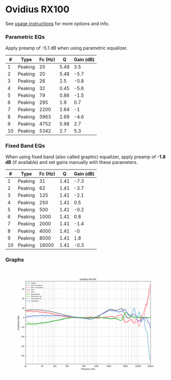 # Ovidius RX100
See [usage instructions](https://github.com/jaakkopasanen/AutoEq#usage) for more options and info.

### Parametric EQs
Apply preamp of -5.1 dB when using parametric equalizer.

|   # | Type    |   Fc (Hz) |    Q |   Gain (dB) |
|-----|---------|-----------|------|-------------|
|   1 | Peaking |        20 | 5.49 |         3.5 |
|   2 | Peaking |        20 | 5.48 |        -5.7 |
|   3 | Peaking |        26 | 2.5  |        -0.8 |
|   4 | Peaking |        32 | 0.45 |        -5.6 |
|   5 | Peaking |        79 | 0.86 |        -1.5 |
|   6 | Peaking |       295 | 1.9  |         0.7 |
|   7 | Peaking |      2200 | 2.64 |        -1   |
|   8 | Peaking |      3963 | 2.69 |        -4.6 |
|   9 | Peaking |      4752 | 5.98 |         2.7 |
|  10 | Peaking |      5342 | 2.7  |         5.3 |

### Fixed Band EQs
When using fixed band (also called graphic) equalizer, apply preamp of **-1.8 dB** (if available) and set gains manually with these parameters.

|   # | Type    |   Fc (Hz) |    Q |   Gain (dB) |
|-----|---------|-----------|------|-------------|
|   1 | Peaking |        31 | 1.41 |        -7.3 |
|   2 | Peaking |        62 | 1.41 |        -3.7 |
|   3 | Peaking |       125 | 1.41 |        -2.1 |
|   4 | Peaking |       250 | 1.41 |         0.5 |
|   5 | Peaking |       500 | 1.41 |        -0.2 |
|   6 | Peaking |      1000 | 1.41 |         0.8 |
|   7 | Peaking |      2000 | 1.41 |        -1.4 |
|   8 | Peaking |      4000 | 1.41 |        -0   |
|   9 | Peaking |      8000 | 1.41 |         1.8 |
|  10 | Peaking |     16000 | 1.41 |        -0.3 |

### Graphs
![](./Ovidius%20RX100.png)
